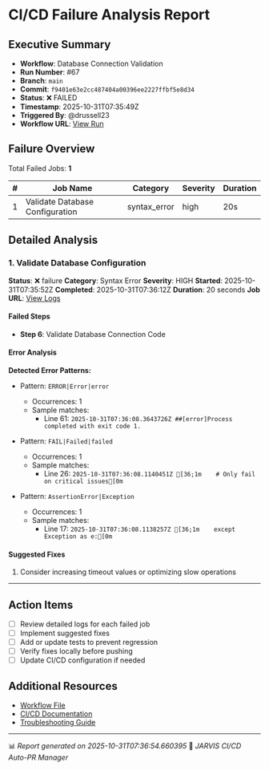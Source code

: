 # CI/CD Failure Analysis Report

## Executive Summary

- **Workflow**: Database Connection Validation
- **Run Number**: #67
- **Branch**: `main`
- **Commit**: `f9401e63e2cc487404a00396ee2227ffbf5e8d34`
- **Status**: ❌ FAILED
- **Timestamp**: 2025-10-31T07:35:49Z
- **Triggered By**: @drussell23
- **Workflow URL**: [View Run](https://github.com/drussell23/JARVIS-AI/actions/runs/18965955791)

## Failure Overview

Total Failed Jobs: **1**

| # | Job Name | Category | Severity | Duration |
|---|----------|----------|----------|----------|
| 1 | Validate Database Configuration | syntax_error | high | 20s |

## Detailed Analysis

### 1. Validate Database Configuration

**Status**: ❌ failure
**Category**: Syntax Error
**Severity**: HIGH
**Started**: 2025-10-31T07:35:52Z
**Completed**: 2025-10-31T07:36:12Z
**Duration**: 20 seconds
**Job URL**: [View Logs](https://github.com/drussell23/JARVIS-AI/actions/runs/18965955791/job/54162509144)

#### Failed Steps

- **Step 6**: Validate Database Connection Code

#### Error Analysis

**Detected Error Patterns:**

- Pattern: `ERROR|Error|error`
  - Occurrences: 1
  - Sample matches:
    - Line 61: `2025-10-31T07:36:08.3643726Z ##[error]Process completed with exit code 1.`

- Pattern: `FAIL|Failed|failed`
  - Occurrences: 1
  - Sample matches:
    - Line 26: `2025-10-31T07:36:08.1140451Z [36;1m    # Only fail on critical issues[0m`

- Pattern: `AssertionError|Exception`
  - Occurrences: 1
  - Sample matches:
    - Line 17: `2025-10-31T07:36:08.1138257Z [36;1m    except Exception as e:[0m`

#### Suggested Fixes

1. Consider increasing timeout values or optimizing slow operations

---

## Action Items

- [ ] Review detailed logs for each failed job
- [ ] Implement suggested fixes
- [ ] Add or update tests to prevent regression
- [ ] Verify fixes locally before pushing
- [ ] Update CI/CD configuration if needed

## Additional Resources

- [Workflow File](.github/workflows/)
- [CI/CD Documentation](../../docs/ci-cd/)
- [Troubleshooting Guide](../../docs/troubleshooting/)

---

📊 *Report generated on 2025-10-31T07:36:54.660395*
🤖 *JARVIS CI/CD Auto-PR Manager*

